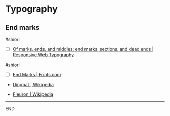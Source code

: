 # Typography

## End marks

#shiori
- [ ] [Of marks, ends, and middles: end marks, sections, and dead ends | Responsive Web Typography](https://rwt.io/typography-tips/marks-ends-and-middles-end-marks-sections-and-dead-ends)

#shiori
- [ ] [End Marks | Fonts.com](https://www.fonts.com/content/learning/fontology/level-4/fine-typography/end-marks)

- [Dingbat | Wikipedia](https://en.wikipedia.org/wiki/Dingbat)

- [Fleuron | Wikipedia](https://en.wikipedia.org/wiki/Fleuron_%28typography%29)

---

END.
